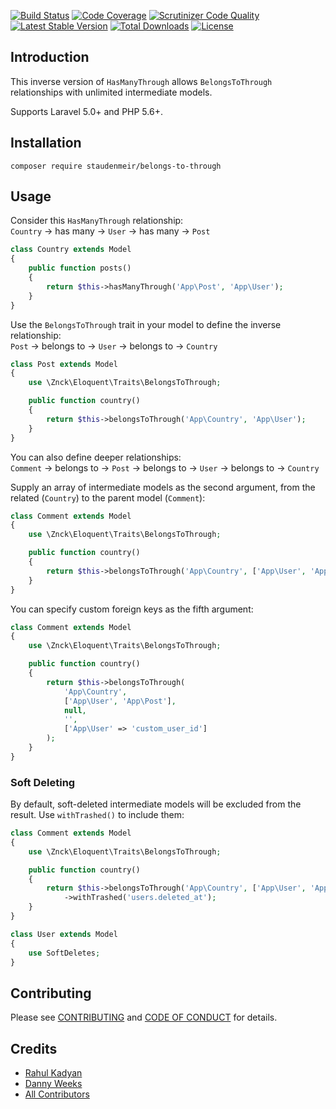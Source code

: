 [![Build Status](https://travis-ci.org/staudenmeir/belongs-to-through.svg?branch=master)](https://travis-ci.org/staudenmeir/belongs-to-through)
[![Code Coverage](https://scrutinizer-ci.com/g/staudenmeir/belongs-to-through/badges/coverage.png?b=master)](https://scrutinizer-ci.com/g/staudenmeir/belongs-to-through/?branch=master)
[![Scrutinizer Code Quality](https://scrutinizer-ci.com/g/staudenmeir/belongs-to-through/badges/quality-score.png?b=master)](https://scrutinizer-ci.com/g/staudenmeir/belongs-to-through/?branch=master)
[![Latest Stable Version](https://poser.pugx.org/staudenmeir/belongs-to-through/v/stable)](https://packagist.org/packages/staudenmeir/belongs-to-through)
[![Total Downloads](https://poser.pugx.org/staudenmeir/belongs-to-through/downloads)](https://packagist.org/packages/staudenmeir/belongs-to-through)
[![License](https://poser.pugx.org/staudenmeir/belongs-to-through/license)](https://packagist.org/packages/staudenmeir/belongs-to-through)

## Introduction
This inverse version of `HasManyThrough` allows `BelongsToThrough` relationships with unlimited intermediate models.

Supports Laravel 5.0+ and PHP 5.6+.

## Installation

    composer require staudenmeir/belongs-to-through

## Usage

Consider this `HasManyThrough` relationship:  
`Country` → has many → `User` → has many → `Post`

```php
class Country extends Model
{
    public function posts()
    {
        return $this->hasManyThrough('App\Post', 'App\User');
    }
}
```

Use the `BelongsToThrough` trait in your model to define the inverse relationship:  
`Post` → belongs to → `User` → belongs to → `Country`  

```php
class Post extends Model
{
    use \Znck\Eloquent\Traits\BelongsToThrough;

    public function country()
    {
        return $this->belongsToThrough('App\Country', 'App\User');
    }
}
```

You can also define deeper relationships:  
`Comment` → belongs to → `Post` → belongs to → `User` → belongs to → `Country`

Supply an array of intermediate models as the second argument, from the related (`Country`) to the parent model (`Comment`):  

```php
class Comment extends Model
{
    use \Znck\Eloquent\Traits\BelongsToThrough;

    public function country()
    {
        return $this->belongsToThrough('App\Country', ['App\User', 'App\Post']);
    }
}
```

You can specify custom foreign keys as the fifth argument:

```php
class Comment extends Model
{
    use \Znck\Eloquent\Traits\BelongsToThrough;

    public function country()
    {
        return $this->belongsToThrough(
            'App\Country',
            ['App\User', 'App\Post'], 
            null,
            '',
            ['App\User' => 'custom_user_id']
        );
    }
}
```

### Soft Deleting

By default, soft-deleted intermediate models will be excluded from the result. Use `withTrashed()` to include them:

```php
class Comment extends Model
{
    use \Znck\Eloquent\Traits\BelongsToThrough;

    public function country()
    {
        return $this->belongsToThrough('App\Country', ['App\User', 'App\Post'])
            ->withTrashed('users.deleted_at');
    }
}

class User extends Model
{
    use SoftDeletes;
}
```

## Contributing

Please see [CONTRIBUTING](CONTRIBUTING.md) and [CODE OF CONDUCT](CODE_OF_CONDUCT.md) for details.

## Credits

- [Rahul Kadyan](http://znck.me)
- [Danny Weeks](https://github.com/dannyweeks)
- [All Contributors](../../contributors)